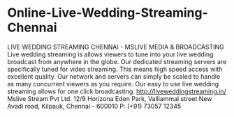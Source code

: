 # Online-Live-Wedding-Streaming-Chennai
LIVE WEDDING STREAMING CHENNAI - MSLIVE MEDIA &amp; BROADCASTING Live wedding streaming is allows viewers to tune into your live wedding broadcast from anywhere in the globe. Our dedicated streaming servers are specifically tuned for video streaming. This means high speed access with excellent quality. Our network and servers can simply be scaled to handle as many concurrent viewers as you require. Our easy to use live wedding streaming allows for one click broadcasting. http://liveweddingstreaming.in/  Mslive Stream Pvt Ltd. 12/9 Horizona Eden Park, Valliammal street New Avadi road, Kilpauk, Chennai - 600010 P: (+91) 73057 12345
